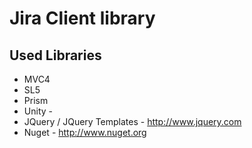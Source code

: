 Jira Client library 
======================



 
Used Libraries
--------------
* MVC4 
* SL5
* Prism
* Unity - 
* JQuery / JQuery Templates - http://www.jquery.com
* Nuget - http://www.nuget.org